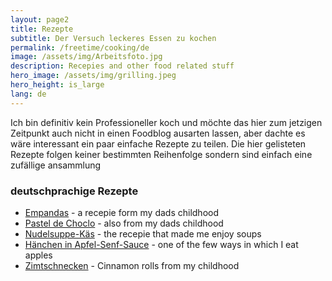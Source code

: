 ```yaml
---
layout: page2
title: Rezepte
subtitle: Der Versuch leckeres Essen zu kochen 
permalink: /freetime/cooking/de
image: /assets/img/Arbeitsfoto.jpg
description: Recepies and other food related stuff
hero_image: /assets/img/grilling.jpeg
hero_height: is_large
lang: de
---
```

Ich bin definitiv kein Professioneller koch und möchte das hier zum jetzigen Zeitpunkt auch nicht in einen Foodblog ausarten lassen, aber dachte es wäre interessant ein paar einfache Rezepte zu teilen. 
Die hier gelisteten Rezepte folgen keiner bestimmten Reihenfolge sondern sind einfach eine zufällige ansammlung

### deutschprachige Rezepte
 - [Empandas](/freetime/cooking/empanadas/de) - a recepie form my dads childhood
 - [Pastel de Choclo](/freetime/cooking/pastel-de-choclo/de) - also from my dads childhood
 - [Nudelsuppe-Käs](/freetime/cooking/nudelsuppe-kaes/de) - the recepie that made me enjoy soups
 - [Hänchen in Apfel-Senf-Sauce](/freetime/cooking/haehnchen-apfel-senf-sauce/de) - one of the few ways in which I eat apples
 - [Zimtschnecken](/freetime/cooking/cinnamon-rolls/de) - Cinnamon rolls from my childhood
